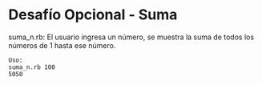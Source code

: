 # Desafío Opcional - Suma

suma_n.rb: El usuario ingresa un número, se muestra la suma de todos los números de 1 hasta ese número.

    Uso:
    suma_n.rb 100
    5050
